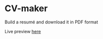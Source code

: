 # CV-maker
<p> Build a resumé and download it in PDF format </p>
<p>Live preview <a href="https://muratcan-yuksel.github.io/cv-app/">here </a>  </p>
